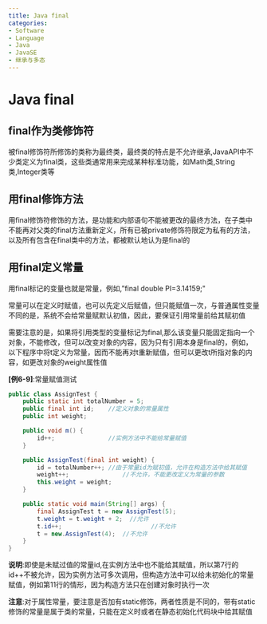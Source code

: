 ```yaml
---
title: Java final
categories:
- Software
- Language
- Java
- JavaSE
- 继承与多态
---
```

# Java final

## final作为类修饰符

被final修饰符所修饰的类称为最终类，最终类的特点是不允许继承,JavaAPI中不少类定义为final类，这些类通常用来完成某种标准功能，如Math类,String类,Integer类等

## 用final修饰方法

用final修饰符修饰的方法，是功能和内部语句不能被更改的最终方法，在子类中不能再对父类的final方法重新定义，所有已被private修饰符限定为私有的方法，以及所有包含在final类中的方法，都被默认地认为是final的

## 用final定义常量

用final标记的变量也就是常量，例如,”final double PI=3.14159;"

常量可以在定义时赋值，也可以先定义后赋值，但只能赋值一次，与普通属性变量不同的是，系统不会给常量赋默认初值，因此，要保证引用常量前给其赋初值

需要注意的是，如果将引用类型的变量标记为final,那么该变量只能固定指向一个对象，不能修改，但可以改变对象的内容，因为只有引用本身是final的，例如，以下程序中将t定义为常量，因而不能再对t重新赋值，但可以更改t所指对象的内容，如更改对象的weight属性值

**[例6-9]**:常量赋值测试

```java
public class AssignTest {
    public static int totalNumber = 5;
    public final int id;    //定义对象的常量属性
    public int weight;

    public void m() {
        id++;               //实例方法中不能给常量赋值
    }

    public AssignTest(final int weight) {
        id = totalNumber++; //由于常量id为赋初值，允许在构造方法中给其赋值
        weight++;               //不允许，不能更改定义为常量的参数
        this.weight = weight;
    }

    public static void main(String[] args) {
        final AssignTest t = new AssignTest(5);
        t.weight = t.weight + 2;  //允许
        t.id++;                         //不允许
        t = new.AssignTest(4);  //不允许
    }
}
```

**说明**:即使是未赋过值的常量id,在实例方法中也不能给其赋值，所以第7行的id++不被允许，因为实例方法可多次调用，但构造方法中可以给未初始化的常量赋值，例如第11行的情形，因为构造方法只在创建对象时执行一次

**注意**:对于属性常量，要注意是否加有static修饰，两者性质是不同的，带有static修饰的常量是属于类的常量，只能在定义时或者在静态初始化代码块中给其赋值